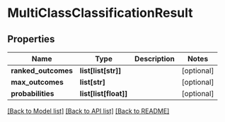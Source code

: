 # MultiClassClassificationResult

## Properties
Name | Type | Description | Notes
------------ | ------------- | ------------- | -------------
**ranked_outcomes** | **list[list[str]]** |  | [optional] 
**max_outcomes** | **list[str]** |  | [optional] 
**probabilities** | **list[list[float]]** |  | [optional] 

[[Back to Model list]](../README.md#documentation-for-models) [[Back to API list]](../README.md#documentation-for-api-endpoints) [[Back to README]](../README.md)


